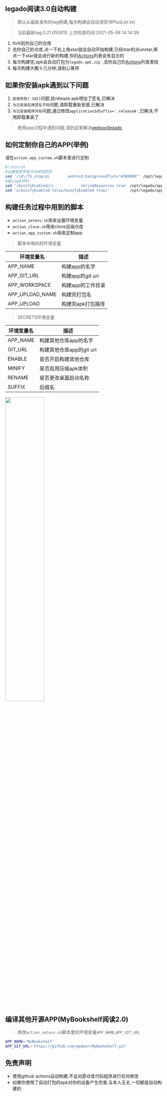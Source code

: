 ## legado阅读3.0自动构建

> 默认从最新发布的tag构建,每次构建会自动清空18PlusList.txt

> 当前最新tag:3.21.050610 上次检查时间:2021-05-06 14:14:39
  
1. fork到你自己的仓库
2. 去你自己的仓库,点一下右上角star就会自动开始构建,已经star的点unstar,再点一下star就会进行新的构建,你的[Actions](https://github.com/10bits/gedoor-Build/actions)列表会有显示的
3. 每次构建完,apk会自动打包为`legado.apk.zip
`,去你自己的[Actions](https://github.com/10bits/gedoor-Build/actions)列表里找
4. 每次构建大概十几分钟,请耐心等待

## 如果你安装apk遇到以下问题

1. `安装失败(-102)`问题,给release apk增加了签名,已解决
2. `与已安装应用签名不同`问题,请卸载重新安装,已解决
3. `与已安装程序共存`问题,通过修改`applicationIdSuffix='.releaseA'`,已解决,不用卸载重装了
> 使用app过程中遇到问题,请到这里解决[gedoor/legado](https://github.com/gedoor/legado/issues)
## 如何定制你自己的APP(举例)
请在`action_app_custom.sh`脚本里进行定制

```bash
#!/bin/sh
#设置搜索界面浮动按钮颜色
sed '/id\/fb_stop/a\        android:backgroundTint="#389099"' /opt/legado/app/src/main/res/layout/activity_book_search.xml -i
#缩小apk体积
sed '/minifyEnabled/i\            shrinkResources true' /opt/legado/app/build.gradle -i
sed 's/minifyEnabled false/minifyEnabled true/'         /opt/legado/app/build.gradle -i
```
## 构建任务过程中用到的脚本
* `action_setenv.sh`用来设置环境变量
* `action_clone.sh`用来clone远端仓库
* `action_app_custom.sh`用来定制app
> 脚本中用的的环境变量

|环境变量名      |描述|
|--|--|
|APP_NAME       |构建app的名字|
|APP_GIT_URL    |构建app的git url|
|APP_WORKSPACE  |构建app的工作目录|
|APP_UPLOAD_NAME|构建完打包名|
|APP_UPLOAD     |构建完apk打包路径|

> SECRETS环境变量

|环境变量名      |描述|
|--|--|
|APP_NAME       |构建其他仓库app的名字|
|GIT_URL        |构建其他仓库app的git url|
|ENABLE         |是否开启构建其他仓库|
|MINIFY         |是否启用压缩apk体积|
|RENAME         |是否更改桌面启动名称|
|SUFFIX         |后缀名|

<img src="https://i.loli.net/2020/10/21/7LqornKzC2hmsUd.png" width = "50%" height = "50%" alt="" align=center />

## 编译其他开源APP(MyBookshelf阅读2.0)
> 修改`action_setenv.sh`脚本里的坏境变量`APP_NAME`,`APP_GIT_URL`
```bash
APP_NAME='MyBookshelf'
APP_GIT_URL='https://github.com/gedoor/MyBookshelf.git'
```
## 免责声明
* 使用github actions自动构建,不会对原仓库代码程序进行任何修改
* 如果你使用了自动打包的apk对你的设备产生伤害,与本人无关,一切都是自动构建的
